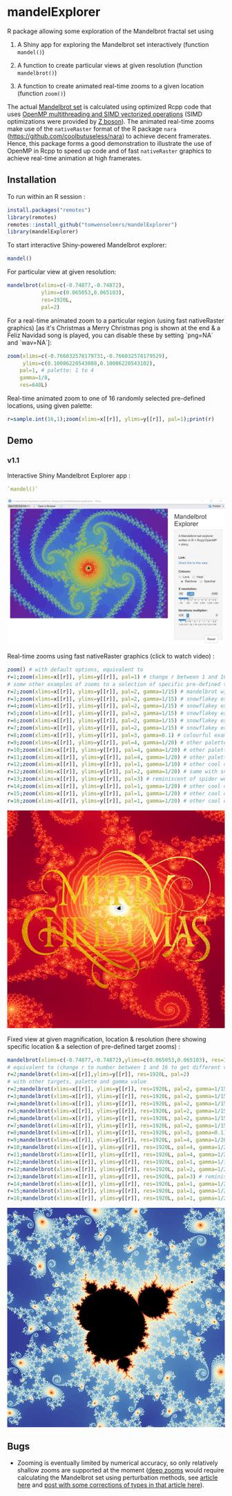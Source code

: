 # mandelExplorer

R package allowing some exploration of the Mandelbrot fractal set using

1.  A Shiny app for exploring the Mandelbrot set interactively (function `mandel()`)

2.  A function to create particular views at given resolution (function `mandelbrot()`)

3.  A function to create animated real-time zooms to a given location (function `zoom()`)

The actual [Mandelbrot set](https://en.wikipedia.org/wiki/Mandelbrot_set "Mandelbrot set") is calculated using optimized Rcpp code that uses [OpenMP multithreading and SIMD vectorized operations](https://stackoverflow.com/questions/48069990/multithreaded-simd-vectorized-mandelbrot-in-r-using-rcpp-openmp) (SIMD optimizations were provided by [Z boson](https://stackoverflow.com/users/2542702/z-boson)). The animated real-time zooms make use of the `nativeRaster` format of the R package `nara` (<https://github.com/coolbutuseless/nara>) to achieve decent framerates. Hence, this package forms a good demonstration to illustrate the use of OpenMP in Rcpp to speed up code and of fast `nativeRaster` graphics to achieve real-time animation at high framerates.

## Installation

To run within an R session :

``` r
install.packages("remotes")
library(remotes)
remotes::install_github("tomwenseleers/mandelExplorer")
library(mandelExplorer)
```

To start interactive Shiny-powered Mandelbrot explorer:

``` r
mandel()
```

For particular view at given resolution:

``` r
mandelbrot(xlims=c(-0.74877,-0.74872),
           ylims=c(0.065053,0.065103), 
           res=1920L,
           pal=2)
```

For a real-time animated zoom to a particular region (using fast nativeRaster graphics) [as it's Christmas a Merry Christmas png is shown at the end & a Feliz Navidad song is played, you can disable these by setting ´png=NA´ and ´wav=NA´]:

``` r
zoom(xlims=c(-0.766032578179731,-0.766032578179529), 
     ylims=c(0.10086220543088,0.10086220543102), 
    pal=1, # palette: 1 to 4
    gamma=1/8,
    res=640L)
```

Real-time animated zoom to one of 16 randomly selected pre-defined locations, using given palette:

``` r
r=sample.int(16,1);zoom(xlims=x[[r]], ylims=y[[r]], pal=1);print(r)
```

## Demo

### v1.1

Interactive Shiny Mandelbrot Explorer app :

``` r
`mandel()`
```

![Mandelbrot Shiny app](./inst/png/shiny_app.png?raw=true)

Real-time zooms using fast nativeRaster graphics (click to watch video) :

``` r
zoom() # with default options, equivalent to
r=1;zoom(xlims=x[[r]], ylims=y[[r]], pal=1) # change r between 1 and 16 to select one of 16 pre-defined target coordinates and use palette pal with nrs between 1 and 4
# some other examples of zooms to a selection of specific pre-defined targets, with particular palettes & gamma values
r=2;zoom(xlims=x[[r]], ylims=y[[r]], pal=2, gamma=1/15) # mandelbrot with some spirals, with icey palette
r=3;zoom(xlims=x[[r]], ylims=y[[r]], pal=2, gamma=1/15) # snowflakey example
r=4;zoom(xlims=x[[r]], ylims=y[[r]], pal=2, gamma=1/15) # snowflakey example
r=5;zoom(xlims=x[[r]], ylims=y[[r]], pal=2, gamma=1/15) # snowflakey example
r=6;zoom(xlims=x[[r]], ylims=y[[r]], pal=2, gamma=1/15) # snowflakey example
r=7;zoom(xlims=x[[r]], ylims=y[[r]], pal=2, gamma=1/15) # snowflakey example
r=8;zoom(xlims=x[[r]], ylims=y[[r]], pal=3, gamma=0.1) # colourful example
r=9;zoom(xlims=x[[r]], ylims=y[[r]], pal=4, gamma=1/20) # other palette still
r=10;zoom(xlims=x[[r]], ylims=y[[r]], pal=4, gamma=1/20) # other palette still
r=11;zoom(xlims=x[[r]], ylims=y[[r]], pal=4, gamma=1/20) # other palette still
r=12;zoom(xlims=x[[r]], ylims=y[[r]], pal=1, gamma=1/10) # other cool one with reddish Christmas palette
r=12;zoom(xlims=x[[r]], ylims=y[[r]], pal=2, gamma=1/20) # same with snowflakey palette
r=13;zoom(xlims=x[[r]], ylims=y[[r]], pal=3) # reminiscent of spider web or worm hole
r=14;zoom(xlims=x[[r]], ylims=y[[r]], pal=1, gamma=1/20) # other cool one with reddish Christmas palette
r=15;zoom(xlims=x[[r]], ylims=y[[r]], pal=1, gamma=1/20) # other cool one with reddish Christmas palette
r=16;zoom(xlims=x[[r]], ylims=y[[r]], pal=1, gamma=1/20) # other cool one with reddish Christmas palette
```

[![Fast real-time zooms](./inst/png/feliz_navidad.png?raw=true)](https://vimeo.com/783419550)

Fixed view at given magnification, location & resolution (here showing specific location & a selection of pre-defined target zooms) :

``` r
mandelbrot(xlims=c(-0.74877,-0.74872),ylims=c(0.065053,0.065103), res=1920L, pal=2)
# equivalent to (change r to number between 1 and 16 to get different views and choose palette pal between 1 and 4)
r=2;mandelbrot(xlims=x[[r]],ylims=y[[r]], res=1920L, pal=2)
# with other targets, palette and gamma value
r=2;mandelbrot(xlims=x[[r]], ylims=y[[r]], res=1920L, pal=2, gamma=1/15) # mandelbrot with some spirals, with icey palette
r=3;mandelbrot(xlims=x[[r]], ylims=y[[r]], res=1920L, pal=2, gamma=1/15) # snowflakey example
r=4;mandelbrot(xlims=x[[r]], ylims=y[[r]], res=1920L, pal=2, gamma=1/15) # snowflakey example
r=5;mandelbrot(xlims=x[[r]], ylims=y[[r]], res=1920L, pal=2, gamma=1/15) # snowflakey example
r=6;mandelbrot(xlims=x[[r]], ylims=y[[r]], res=1920L, pal=2, gamma=1/15) # snowflakey example
r=7;mandelbrot(xlims=x[[r]], ylims=y[[r]], res=1920L, pal=2, gamma=1/15) # snowflakey example
r=8;mandelbrot(xlims=x[[r]], ylims=y[[r]], res=1920L, pal=3, gamma=0.1) # colourful example
r=9;mandelbrot(xlims=x[[r]], ylims=y[[r]], res=1920L, pal=4, gamma=1/20) # other palette still
r=10;mandelbrot(xlims=x[[r]], ylims=y[[r]], res=1920L, pal=4, gamma=1/20) # other palette still
r=11;mandelbrot(xlims=x[[r]], ylims=y[[r]], res=1920L, pal=4, gamma=1/20) # other palette still
r=12;mandelbrot(xlims=x[[r]], ylims=y[[r]], res=1920L, pal=1, gamma=1/10) # other cool one with reddish Christmas palette
r=12;mandelbrot(xlims=x[[r]], ylims=y[[r]], res=1920L, pal=2, gamma=1/20) # same with snowflakey palette
r=13;mandelbrot(xlims=x[[r]], ylims=y[[r]], res=1920L, pal=3) # reminiscent of spider web or worm hole
r=14;mandelbrot(xlims=x[[r]], ylims=y[[r]], res=1920L, pal=1, gamma=1/20) # other cool one with reddish Christmas palette
r=15;mandelbrot(xlims=x[[r]], ylims=y[[r]], res=1920L, pal=1, gamma=1/20) # other cool one with reddish Christmas palette
r=16;mandelbrot(xlims=x[[r]], ylims=y[[r]], res=1920L, pal=1, gamma=1/20) # other cool one with reddish Christmas palette
```

![Mandelbrot](./inst/png/mandelbrot.png?raw=true)

## Bugs

-   Zooming is eventually limited by numerical accuracy, so only relatively shallow zooms are supported at the moment ([deep zooms](https://www.youtube.com/watch?v=pCpLWbHVNhk) would require calculating the Mandelbrot set using perturbation methods, see [article here](http://www.science.eclipse.co.uk/sft_maths.pdf) and [post with some corrections of types in that article here](https://math.stackexchange.com/questions/939270/perturbation-of-mandelbrot-set-fractal)).
